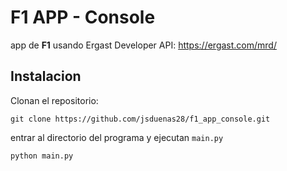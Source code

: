 # F1 APP - Console
app de **F1** usando Ergast Developer API: https://ergast.com/mrd/

 ## Instalacion
 
Clonan el repositorio:

    git clone https://github.com/jsduenas28/f1_app_console.git

entrar al directorio del programa y ejecutan `main.py`

    python main.py
